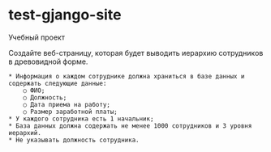 # test-gjango-site
Учебный проект


Создайте веб-страницу, которая будет выводить иерархию сотрудников в древовидной форме.

    * Информация о каждом сотруднике должна храниться в базе данных и содержать следующие данные: 
        ○ ФИО; 
        ○ Должность; 
        ○ Дата приема на работу; 
        ○ Размер заработной платы; 
    * У каждого сотрудника есть 1 начальник; 
    * База данных должна содержать не менее 1000 сотрудников и 3 уровня иерархий. 
    * Не указывать должность сотрудника.
